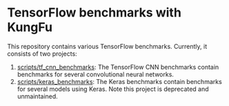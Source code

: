 # TensorFlow benchmarks with KungFu
This repository contains various TensorFlow benchmarks. Currently, it consists of two projects:

1. [scripts/tf_cnn_benchmarks](https://github.com/tensorflow/benchmarks/tree/master/scripts/tf_cnn_benchmarks): The TensorFlow CNN benchmarks contain benchmarks for several convolutional neural networks.
2. [scripts/keras_benchmarks](https://github.com/tensorflow/benchmarks/tree/master/scripts/keras_benchmarks): The Keras benchmarks contain benchmarks for several models using Keras. Note this project is deprecated and unmaintained.
